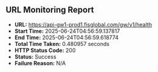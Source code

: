 ## URL Monitoring Report

- **URL:** https://api-gw1-prod1.fisglobal.com/gw/v1/health
- **Start Time:** 2025-06-24T04:56:59.137817
- **End Time:** 2025-06-24T04:56:59.618774
- **Total Time Taken:** 0.480957 seconds
- **HTTP Status Code:** 200
- **Status:** Success
- **Failure Reason:** N/A
